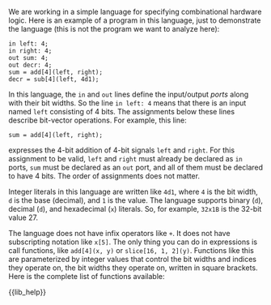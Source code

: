 We are working in  a simple language for specifying combinational hardware
logic. Here is an example of a program in this language, just to demonstrate
the language (this is not the program we want to analyze here):

```
in left: 4;
in right: 4;
out sum: 4;
out decr: 4;
sum = add[4](left, right);
decr = sub[4](left, 4d1);
```

In this language, the `in` and `out` lines define the input/output *ports*
along with their bit widths. So the line `in left: 4` means that there is an
input named `left` consisting of 4 bits. The assignments below these lines
describe bit-vector operations. For example, this line:

```
sum = add[4](left, right);
```

expresses the 4-bit addition of 4-bit signals `left` and `right`. For this
assignment to be valid, `left` and `right` must already be declared as `in`
ports, `sum` must be declared as an `out` port, and all of them must be
declared to have 4 bits. The order of assignments does not matter.

Integer literals in this language are written like `4d1`, where `4` is the
bit width, `d` is the base (decimal), and `1` is the value. The language
supports binary (`d`), decimal (`d`), and hexadecimal (`x`) literals. So, for
example, `32x1B` is the 32-bit value 27.

The language does not have infix operators like `+`. It does not have
subscripting notation like `x[5]`. The only thing you can do in expressions is
call functions, like `add[4](x, y)` or `slice[16, 1, 2](y)`. Functions like
this are parameterized by integer values that control the bit widths and
indices they operate on, the bit widths they operate on, written in square
brackets. Here is the complete list of functions available:

{{lib_help}}
